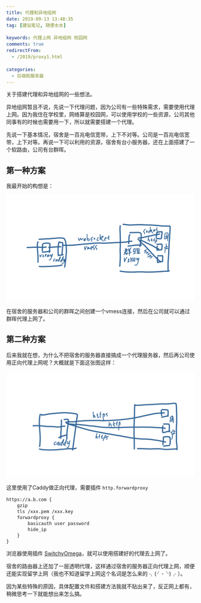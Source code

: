 ```yaml
---
title: 代理和异地组网
date: 2019-09-13 13:48:35
tag: [建站笔记, 随便水水]

keywords: 代理上网 异地组网 校园网
comments: true
redirectFrom:
  - /2019/proxy1.html

categories:
  - 后端和服务器
---
```


关于搭建代理和异地组网的一些想法。

<!-- more -->

异地组网暂且不说，先说一下代理问题，因为公司有一些特殊需求，需要使用代理上网。因为我住在学校里，网络算是校园网，可以使用学校的一些资源，公司其他同事有的时候也需要用一下，所以就需要搭建一个代理。

先说一下基本情况，宿舍是一百兆电信宽带，上下不对等。公司是一百兆电信宽带，上下对等。再说一下可以利用的资源，宿舍有台小服务器，还在上面搭建了一个软路由，公司有台群晖。

## 第一种方案

我最开始的构想是：

![v2ray通道](./img/20190911141506882_29873.png)


在宿舍的服务器和公司的群晖之间创建一个vmess连接，然后在公司就可以通过群晖代理上网了。

## 第二种方案

后来我就在想，为什么不把宿舍的服务器直接搞成一个代理服务器，然后再公司使用正向代理上网呢？大概就是下面这张图这样：

![https代理](./img/20190911143605977_29640.png)

这里使用了Caddy做正向代理，需要插件 `http.forwardproxy`

```
https://a.b.com {
    gzip
    tls /xxx.pem /xxx.key
    forwardproxy {
        basicauth user password
        hide_ip
    }
}
```

浏览器使用插件 [SwitchyOmega](https://chrome.google.com/webstore/detail/proxy-switchyomega/padekgcemlokbadohgkifijomclgjgif)，就可以使用搭建好的代理去上网了。

宿舍的路由器上还加了一层透明代理，这样通过宿舍的服务器正向代理上网，顺便还能实现留学上网（我也不知道留学上网这个名词是怎么来的 ╮(╯-╰)╭ ）。

因为某些特殊的原因，具体配置文件和搭建方法我就不贴出来了，反正网上都有，稍微思考一下就能想出来怎么搞。